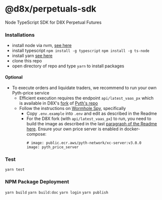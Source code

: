 # @d8x/perpetuals-sdk

Node TypeScript SDK for D8X Perpetual Futures

### Installations

- install node via nvm, [see here](https://docs.aws.amazon.com/sdk-for-javascript/v2/developer-guide/setting-up-node-on-ec2-instance.html)
- install typescript
  `npm install -g typescript`
  `npm install -g ts-node`
- install yarn [see here](https://classic.yarnpkg.com/en/docs/install/#debian-stable)
- clone this repo
- open directory of repo and type `yarn` to install packages

#### Optional
- To execute orders and liquidate traders, we recommend to run your own Pyth-price service
    - Efficient execution requires the endpoint `api/latest_vaas_px` which is available
    in D8X's [fork](https://github.com/D8-X/pyth-crosschain-d8x.git) of [Pyth's repo](https://github.com/pyth-network/pyth-crosschain.git)
    - Follow the instructions on [Wormhole Spy](https://github.com/pyth-network/pyth-crosschain/tree/main/price_service/server), specifically
      - Copy `.env.example` into `.env` and edit as described in the Readme
      - For the D8X fork (with `api/latest_vaas_px`) to run, you need to build the image as described in the last [paragraph of the Readme here](https://github.com/D8-X/pyth-crosschain-d8x/tree/main/price_service/server).
      Ensure your own price server is enabled in docker-compose:
        ```
        # image: public.ecr.aws/pyth-network/xc-server:v3.0.0
        image: pyth_price_server
        ```
### Test

`yarn test`

### NPM Package Deployment

`yarn build`
`yarn build:doc`
`yarn login`
`yarn publish`
